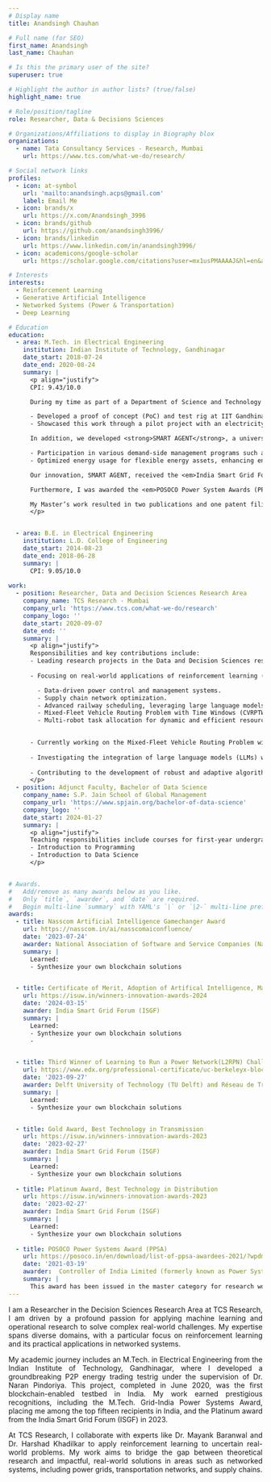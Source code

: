```yaml
---
# Display name
title: Anandsingh Chauhan

# Full name (for SEO)
first_name: Anandsingh
last_name: Chauhan

# Is this the primary user of the site?
superuser: true

# Highlight the author in author lists? (true/false)
highlight_name: true

# Role/position/tagline
role: Researcher, Data & Decisions Sciences

# Organizations/Affiliations to display in Biography blox
organizations:
  - name: Tata Consultancy Services - Research, Mumbai
    url: https://www.tcs.com/what-we-do/research/

# Social network links
profiles:
  - icon: at-symbol
    url: 'mailto:anandsingh.acps@gmail.com'
    label: Email Me
  - icon: brands/x
    url: https://x.com/Anandsingh_3996
  - icon: brands/github
    url: https://github.com/anandsingh3996/
  - icon: brands/linkedin
    url: https://www.linkedin.com/in/anandsingh3996/
  - icon: academicons/google-scholar
    url: https://scholar.google.com/citations?user=mx1usPMAAAAJ&hl=en&authuser=1/

# Interests
interests:
  - Reinforcement Learning
  - Generative Artificial Intelligence
  - Networked Systems (Power & Transportation)
  - Deep Learning

# Education
education:
  - area: M.Tech. in Electrical Engineering
    institution: Indian Institute of Technology, Gandhinagar
    date_start: 2018-07-24
    date_end: 2020-08-24
    summary: |
      <p align="justify">
      CPI: 9.43/10.0

      During my time as part of a Department of Science and Technology (DST-India) project, titled <em>Development of a Prosumer Driven Integrated Smart Grid</em>, I contributed to the following:

      - Developed a proof of concept (PoC) and test rig at IIT Gandhinagar, demonstrating real-world applications of demand-side energy management programs like Peer-to-Peer (P2P) energy sharing.
      - Showcased this work through a pilot project with an electricity distribution company.

      In addition, we developed <strong>SMART AGENT</strong>, a universal IoT-based Smart Energy Management Device that enables:

      - Participation in various demand-side management programs such as P2P energy trading and Demand Response (DR).
      - Optimized energy usage for flexible energy assets, enhancing energy management strategies.

      Our innovation, SMART AGENT, received the <em>India Smart Grid Forum (ISGF) Innovation Awards 2023 – Platinum Award</em> in the 'Smart Technology – Electricity Distribution' category.

      Furthermore, I was awarded the <em>POSOCO Power System Awards (PPSA-2021)</em> for my Master’s thesis, as one of the fifteen recipients in India.

      My Master’s work resulted in two publications and one patent filing.
      </p>


  - area: B.E. in Electrical Engineering
    institution: L.D. College of Engineering
    date_start: 2014-08-23
    date_end: 2018-06-28
    summary: |
      CPI: 9.05/10.0
      
work:
  - position: Researcher, Data and Decision Sciences Research Area
    company_name: TCS Research - Mumbai
    company_url: 'https://www.tcs.com/what-we-do/research'
    company_logo: ''
    date_start: 2020-09-07
    date_end: ''
    summary: |
      <p align="justify">
      Responsibilities and key contributions include:
      - Leading research projects in the Data and Decision Sciences research wing under the mentorship of Dr. Mayank Baranwal and Dr. Harshad Khadilkar.
        
      - Focusing on real-world applications of reinforcement learning (RL) to address complex challenges in planning under uncertainty, with key areas of expertise including:

        - Data-driven power control and management systems.
        - Supply chain network optimization.
        - Advanced railway scheduling, leveraging large language models (LLMs) for enhanced decision-making.
        - Mixed-Fleet Vehicle Routing Problem with Time Windows (CVRPTW), utilizing attention mechanisms for improved logistics.
        - Multi-robot task allocation for dynamic and efficient resource management.

    
      - Currently working on the Mixed-Fleet Vehicle Routing Problem with Time Windows (VRPTW), integrating traditional and electric vehicles to optimize logistics in response to the increasing adoption of EVs by fleet operators. Additionally, exploring innovative applications of attention models to enhance solutions for vehicle routing with time windows.
                
      - Investigating the integration of large language models (LLMs) with reinforcement learning (RL) to enhance RL agent reward mechanisms, particularly for optimizing train scheduling. This approach reduces excessive computational complexity and supports control room operators in making more efficient decisions.
        
      - Contributing to the development of robust and adaptive algorithms for networked systems, enhancing efficiency and reliability in critical infrastructure.
      </p>
  - position: Adjunct Faculty, Bachelor of Data Science
    company_name: S.P. Jain School of Global Management
    company_url: 'https://www.spjain.org/bachelor-of-data-science'
    company_logo: ''
    date_start: 2024-01-27
    summary: |
      <p align="justify">
      Teaching responsibilities include courses for first-year undergraduate students:
      - Introduction to Programming
      - Introduction to Data Science
      </p>


# Awards.
#   Add/remove as many awards below as you like.
#   Only `title`, `awarder`, and `date` are required.
#   Begin multi-line `summary` with YAML's `|` or `|2-` multi-line prefix and indent 2 spaces below.
awards:
  - title: Nasscom Artificial Intelligence Gamechanger Award
    url: https://nasscom.in/ai/nasscomaiconfluence/
    date: '2023-07-24'
    awarder: National Association of Software and Service Companies (Nasscom)
    summary: |
      Learned:
      - Synthesize your own blockchain solutions


  - title: Certificate of Merit, Adoption of Artifical Intelligence, Machine Learning and Robotic Solution
    url: https://isuw.in/winners-innovation-awards-2024
    date: '2024-03-15'
    awarder: India Smart Grid Forum (ISGF)
    summary: |
      Learned:
      - Synthesize your own blockchain solutions
      - 


  - title: Third Winner of Learning to Run a Power Network(L2RPN) Challenge
    url: https://www.edx.org/professional-certificate/uc-berkeleyx-blockchain-fundamentals
    date: '2023-09-27'
    awarder: Delft University of Technology (TU Delft) and Réseau de Transport d'Électricité (RTE) - France
    summary: |
      Learned:
      - Synthesize your own blockchain solutions  


  - title: Gold Award, Best Technology in Transmission
    url: https://isuw.in/winners-innovation-awards-2023
    date: '2023-02-27'
    awarder: India Smart Grid Forum (ISGF)
    summary: |
      Learned:
      - Synthesize your own blockchain solutions
        
  - title: Platinum Award, Best Technology in Distribution
    url: https://isuw.in/winners-innovation-awards-2023
    date: '2023-02-27'
    awarder: India Smart Grid Forum (ISGF)
    summary: |
      Learned:
      - Synthesize your own blockchain solutions
        
  - title: POSOCO Power Systems Award (PPSA)
    url: https://posoco.in/en/download/list-of-ppsa-awardees-2021/?wpdmdl=37044
    date: '2021-03-19'
    awarder:  Controller of India Limited (formerly known as Power Systems Operations Corporation Limited - POSOCO)
    summary: |
      This award has been issued in the master category for research work carried out in the power system during M.Tech at IITGN. The project titled "Peer to Peer Energy Trading Platform: Hardware and Software Integration" has been one of the top 15 recipients in the master category by Power System Operation Corporation Limited (POSOCO), and Foundation for Innovation and Technology Transfer (FITT) IITD.
---
```


<div style="text-align: justify";justify; margin-top: 0; padding-top: 0;>
I am a Researcher in the Decision Sciences Research Area at TCS Research, I am driven by a profound passion for applying machine learning and operational research to solve complex real-world challenges. My expertise spans diverse domains, with a particular focus on reinforcement learning and its practical applications in networked systems.

My academic journey includes an M.Tech. in Electrical Engineering from the Indian Institute of Technology, Gandhinagar, where I developed a groundbreaking P2P energy trading testrig under the supervision of Dr. Naran Pindoriya. This project, completed in June 2020, was the first blockchain-enabled testbed in India. My work earned prestigious recognitions, including the M.Tech. Grid-India Power Systems Award, placing me among the top fifteen recipients in India, and the Platinum award from the India Smart Grid Forum (ISGF) in 2023.

At TCS Research, I collaborate with experts like Dr. Mayank Baranwal and Dr. Harshad Khadilkar to apply reinforcement learning to uncertain real-world problems. My work aims to bridge the gap between theoretical research and impactful, real-world solutions in areas such as networked systems, including power grids, transportation networks, and supply chains.
</div>
